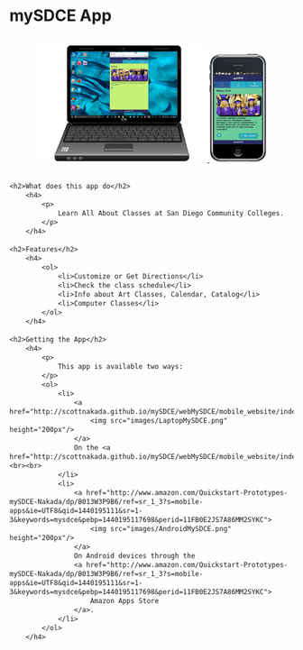 <h1>mySDCE App</h1>

<br>
    <center>
        <a href="http://scottnakada.github.io/mySDCE/webMySDCE/mobile_website/index.html">
            <img src="images/LaptopMySDCE.png" width="60%">
        </a>
        <a href="http://www.amazon.com/Quickstart-Prototypes-mySDCE-Nakada/dp/B013W3P9B6/ref=sr_1_3?s=mobile-apps&ie=UTF8&qid=1440195111&sr=1-3&keywords=mysdce&pebp=1440195117698&perid=11FB0E2JS7A86MM2SYKC">
            <img src="images/AndroidMySDCE.png" width="20%">
        </a>
    </center>
<br>

    <h2>What does this app do</h2>
        <h4>
            <p>
                Learn All About Classes at San Diego Community Colleges.
            </p>
        </h4>
    
    <h2>Features</h2>
        <h4>
            <ol>
                <li>Customize or Get Directions</li>
                <li>Check the class schedule</li>
                <li>Info about Art Classes, Calendar, Catalog</li>
                <li>Computer Classes</li>
            </ol>
        </h4>

    <h2>Getting the App</h2>
        <h4>
            <p>
                This app is available two ways:
            </p>
            <ol>
                <li>
                    <a href="http://scottnakada.github.io/mySDCE/webMySDCE/mobile_website/index.html">
                        <img src="images/LaptopMySDCE.png" height="200px"/>
                    </a>
                    On the <a href="http://scottnakada.github.io/mySDCE/webMySDCE/mobile_website/index.html">web</a>:<br><br>
                </li>
                <li>
                    <a href="http://www.amazon.com/Quickstart-Prototypes-mySDCE-Nakada/dp/B013W3P9B6/ref=sr_1_3?s=mobile-apps&ie=UTF8&qid=1440195111&sr=1-3&keywords=mysdce&pebp=1440195117698&perid=11FB0E2JS7A86MM2SYKC">
                        <img src="images/AndroidMySDCE.png" height="200px"/>
                    </a>
                    On Android devices through the
                    <a href="http://www.amazon.com/Quickstart-Prototypes-mySDCE-Nakada/dp/B013W3P9B6/ref=sr_1_3?s=mobile-apps&ie=UTF8&qid=1440195111&sr=1-3&keywords=mysdce&pebp=1440195117698&perid=11FB0E2JS7A86MM2SYKC">
                        Amazon Apps Store
                    </a>.
                </li>
            </ol>
        </h4>